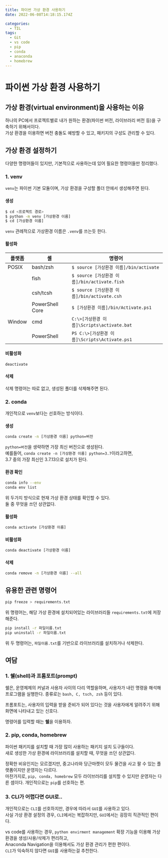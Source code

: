 ```yaml
---
title: 파이썬 가상 환경 사용하기
date: 2022-06-08T14:18:15.174Z

categories:
  - TIL
tags:
  - Git
  - vs code
  - pip
  - conda
  - anaconda
  - homebrew
---
```


# 파이썬 가상 환경 사용하기
## 가상 환경(virtual environment)을 사용하는 이유
하나의 PC에서 프로젝트별로 내가 원하는 환경(파이썬 버전, 라이브러리 버전 등)을 구축하기 위해서이다.  
가상 환경을 이용하면 버전 충돌도 예방할 수 있고, 패키지의 구성도 관리할 수 있다.

## 가상 환경 설정하기
다양한 명령어들이 있지만, 기본적으로 사용하는데 있어 필요한 명령어들만 정리했다.
### 1. venv
`venv`는 파이썬 기본 모듈이며, 가상 환경을 구성할 폴더 안에서 생성해주면 된다.  
#### 생성
```bash
$ cd <프로젝트 경로>
$ python -m venv [가상환경 이름]
$ cd [가상환경 이름]
```
`venv` 관례적으로 가상환경 이름은 `.venv`를 쓰는듯 한다.

#### 활성화
| 플랫폼 | 셸 | 명령어 |
| --- | --- | --- |
| POSIX | bash/zsh | `$ source [가상환경 이름]/bin/activate` |
|  | fish | `$ source [가상환경 이름]/bin/activate.fish` |
|  | csh/tcsh | `$ source [가상환경 이름]/bin/activate.csh` |
|  | PowerShell Core | `$ [가상환경 이름]/bin/Activate.ps1` |
| Window | cmd | `C:\>[가상환경 이름]\Scripts\activate.bat` |
|  | PowerShell | `PS C:\>[가상환경 이름]\Scripts\Activate.ps1`|

#### 비활성화
```bash
deactivate
```

#### 삭제
삭제 명령어는 따로 없고, 생성된 폴더를 삭제해주면 된다.

### 2. conda
개인적으로 `venv`보다는 선호하는 방식이다.  
#### 생성
```bash
conda create -n [가상환경 이름] python=버전
```
`python=버전`을 생략하면 가장 최신 버전으로 생성된다.  
예를들어, `conda create -n [가상환경 이름] python=3.7`이라고하면,  
3.7 중의 가장 최신인 3.7.13으로 설치가 된다.  

#### 환경 확인
```bash
conda info --env
conda env list
```
위 두가지 방식으로 현재 가상 환경 상태를 확인할 수 있다.  
둘 중 무엇을 쓰던 상관없다.  

#### 활성화
```bash
conda activate [가상환경 이름]
```

#### 비활성화
```bash
conda deactivate [가상환경 이름]
```

#### 삭제
```bash
conda remove -n [가상환경 이름] --all
```

## 유용한 관련 명령어
```bash
pip freeze > requirements.txt
```
위 명령어는, 해당 가상 환경에 설치되어있는 라이브러리들 `requirements.txt`에 저장해준다.  
```bash
pip install -r 파일이름.txt
pip uninstall -r 파일이름.txt
```
위 두 명령어는, `파일이름.txt`를 기반으로 라이브러리를 설치하거나 삭제한다.

## 여담
### 1. 쉘(shell)과 프롬포트(prompt)
쉘은, 운영체제의 커널과 사용자 사이의 다리 역할을하며, 사용자가 내린 명령을 해석해 프로그램을 실행한다. 종류로는 `bash, C, tsch, zsh` 등이 있다.  

프롬포트는, 사용자의 입력을 받을 준비가 되어 있다는 것을 사용자에게 알려주기 위해 화면에 나타내고 있는 신호다.  

명령어를 입력할 때는 **쉘**을 이용하자.

### 2. pip, conda, homebrew
파이썬 패키지를 설치할 때 가장 많이 사용하는 패키지 설치 도구들이다.  
새로 생성한 가상 환경에 라이브러리를 설치할 때, 무엇을 쓰던 상관없다.

정확한 비유인지는 모르겠지만, 중고나라와 당근마켓이 모두 물건을 사고 팔 수 있는 플랫폼이지만 운영자는 다르다.  
마찬가지로, `pip, conda, homebrew` 모두 라이브러리를 설치할 수 있지만 운영자는 다른 셈이다. 개인적으로는 `pip`를 선호하는 편.

### 3. CLI가 어렵다면 GUI로..
개인적으로는 `CLI`를 선호하지만, 경우에 따라서 `GUI`를 사용하고 있다.  
사실 가상 환경 설정의 경우, `CLI`에서는 복잡하지만, `GUI`에서는 굉장히 직관적인 편이다.  

vs code를 사용하는 경우, `python envirment management` 확장 기능을 이용해 가상 환경을 생성/사용/삭제가 편리하고,  
Anaconda Navigation을 이용해서도 가상 환경 관리가 편한 편이다.  
`CLI`가 익숙하지 않다면 `GUI`를 사용하는걸 추천한다.
